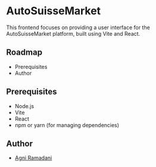 # AutoSuisseMarket
This frontend focuses on providing a user interface for the AutoSuisseMarket platform, built using Vite and React.

## Roadmap
- Prerequisites
- Author

## Prerequisites
- Node.js
- Vite
- React
- npm or yarn (for managing dependencies)

## Author
- [Agni Ramadani](https://github.com/agniramadani)
